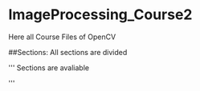 # ImageProcessing_Course2
Here all Course Files of OpenCV

##Sections:
All sections are divided

'''
Sections are avaliable

'''



